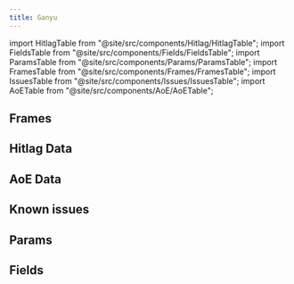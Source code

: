 ```yaml
---
title: Ganyu
---
```


import HitlagTable from "@site/src/components/Hitlag/HitlagTable";
import FieldsTable from "@site/src/components/Fields/FieldsTable";
import ParamsTable from "@site/src/components/Params/ParamsTable";
import FramesTable from "@site/src/components/Frames/FramesTable";
import IssuesTable from "@site/src/components/Issues/IssuesTable";
import AoETable from "@site/src/components/AoE/AoETable";

## Frames

<FramesTable character="ganyu" />

## Hitlag Data

<HitlagTable character="ganyu" />

## AoE Data

<AoETable character="ganyu" />

## Known issues

<IssuesTable character="ganyu" />

## Params

<ParamsTable character="ganyu" />

## Fields

<FieldsTable character="ganyu" />
